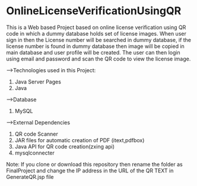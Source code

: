 # OnlineLicenseVerificationUsingQR
  This  is a Web based Project based on online license verification using QR code in which a dummy database holds set of license images. When user sign in then the License number will be searched in dummy database, if the license number is found in dummy database then image will be copied in main database and user profile will be created. The user can then login using email and password and scan the QR code to view the license image.

-->Technologies used in this Project:
1. Java Server Pages 
2. Java

-->Database
1. MySQL

-->External Dependencies 

1. QR code Scanner 
2. JAR files for automatic creation of PDF (itext,pdfbox)
3. Java API for QR code creation(zxing api) 
4. mysqlconnecter 

Note: If you clone or download this repository then rename the folder as FinalProject and change the IP address in the URL of the QR TEXT in GenerateQR.jsp file 
